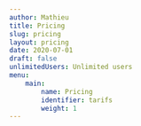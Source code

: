 ```yaml
---
author: Mathieu
title: Pricing
slug: pricing
layout: pricing
date: 2020-07-01
draft: false
unlimitedUsers: Unlimited users
menu:
    main:
        name: Pricing
        identifier: tarifs
        weight: 1
---
```

